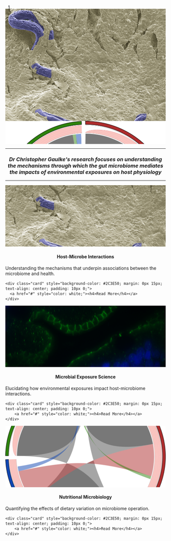 
<style>

.carousel {

    overflow: hidden; 
    height: 450px;

}


.carousel-content {
  position: absolute;
  bottom: 50%;
  z-index: 20;
  color: black;
  background-color: rgba(255, 255, 255, 0.4);
  width: 100%;
  height: 10%; 
}

@-webkit-keyframes zoom {
  from {
    -webkit-transform: scale(1, 1);
  }
  to {
    -webkit-transform: scale(1.25, 1.25);
  }
}

@keyframes zoom {
  from {
    transform: scale(1, 1);
  }
  to {
    transform: scale(1.25, 1.25);
  }
}

.carousel-inner .carousel-item > img {
  -webkit-animation: zoom 10s;
  animation: zoom 10s;
  margin-top: -10%;
  margin-bottom: -10%;
}

.card-img-top {
    height: 20vw;
    object-fit: cover;
}

</style> 



<div id="carouselExampleIndicators" class="carousel slide" data-ride="carousel">
  <ol class="carousel-indicators">
    <li data-target="#carouselExampleIndicators" data-slide-to="0" class="active"></li>
    <li data-target="#carouselExampleIndicators" data-slide-to="1"></li>
    <li data-target="#carouselExampleIndicators" data-slide-to="2"></li>
    <li data-target="#carouselExampleIndicators" data-slide-to="3"></li>
  </ol>
  <div class="carousel-inner">
        <div class="carousel-item active" data-interval="5000">
            <img src="sites/docs/images/infected_004-false_color.png" class="d-block mx-auto w-100" alt="...">
        </div>
        <div class="carousel-item" data-interval="5000">
            <img src="sites/docs/images/network2.png" class="d-block w-100 mx-auto"  alt="...">
        </div>
        <div class="carousel-item" data-interval="5000">
            <img src="sites/docs/images/reduced_circos_2.png" class="d-block w-100" alt="...">
       </div>
        <div class="carousel-item" data-interval="5000">
            <img src="sites/docs/images/Gut_2.png" class="d-block w-100" alt="...">
    </div>
  </div>
  <a class="carousel-control-prev" href="#carouselExampleIndicators" role="button" data-slide="prev">
    <span class="carousel-control-prev-icon" aria-hidden="true"></span>
    <span class="sr-only">Previous</span>
  </a>
  <a class="carousel-control-next" href="#carouselExampleIndicators" role="button" data-slide="next">
    <span class="carousel-control-next-icon" aria-hidden="true"></span>
    <span class="sr-only">Next</span>
  </a>
</div>

<hr /> 

<row> 

<div> 
<h3 style="text-align: center; font-style: oblique;">Dr Christopher Gaulke's research focuses on understanding the mechanisms through which the gut microbiome mediates the impacts of environmental exposures on host physiology</h3>
</div>
<hr />


<div class="card-group">

  <div class="card" style="max-width:100%; border:none;">
    <div class="card-body">
      <img class="card-img-top" src="sites/docs/images/infected_004-false_color.png" alt="hem-int" style="width:100%">
      <h4 class="card-title" style="text-align: center;">Host-Microbe Interactions</h4>
      <p class="card-text"> Understanding the mechanisms that underpin associations between the microbiome and health.</p>
    </div>
   
    <div class="card" style="background-color: #2C3E50; margin: 0px 15px; text-align: center; padding: 10px 0;">
      <a href="#" style="color: white;"><h4>Read More</h4></a>
    </div>
 
  </div>
  
 <div class="card" style="max-width:100%; border:none;">
    <div class="card-body">
      <img class="card-img-top" src="sites/docs/images/Gut_2.png" alt="Microbial Exposure Science" style="width:100%">
      <h4 class="card-title" style="text-align: center;">Microbial Exposure Science</h4>
      <p class="card-text"> Elucidating how environmental exposures impact host-microbiome interactions.</p>
    </div>
   
    <div class="card" style="background-color: #2C3E50; margin: 0px 15px; text-align: center; padding: 10px 0;">
        <a href="#" style="color: white;"><h4>Read More</h4></a>
    </div>
 
  </div>

  <div class="card" style="max-width:100%; border:none;">
   <div class="card-body">
      <img class="card-img-top" src="sites/docs/images/reduced_circos_2.png" alt="big data" style="width:100%">
      <h4 class="card-title" style="text-align: center;">Nutritional Microbiology</h4>
      <p class="card-text"> Quantifying the effects of dietary variation on microbiome operation.</p>
    </div>
    
    <div class="card" style="background-color: #2C3E50; margin: 0px 15px; text-align: center; padding: 10px 0;">
        <a href="#" style="color: white;"><h4>Read More</h4></a>
    </div>
  </div>
</div>

</row> 
